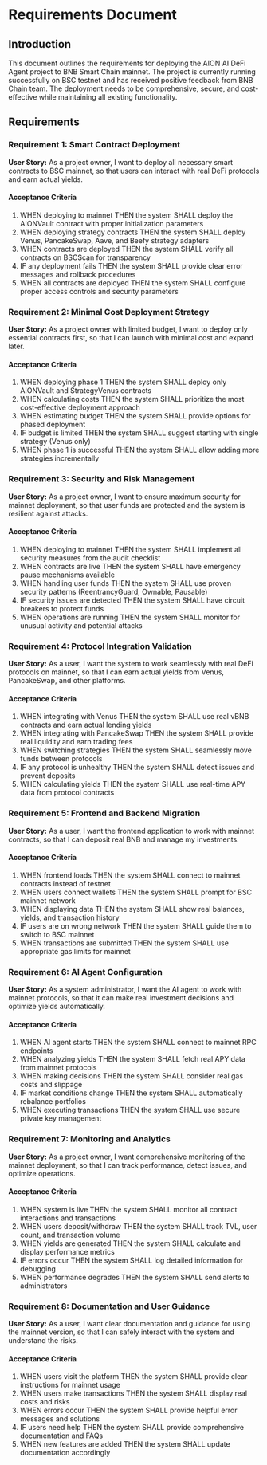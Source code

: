 # Requirements Document

## Introduction

This document outlines the requirements for deploying the AION AI DeFi Agent project to BNB Smart Chain mainnet. The project is currently running successfully on BSC testnet and has received positive feedback from BNB Chain team. The deployment needs to be comprehensive, secure, and cost-effective while maintaining all existing functionality.

## Requirements

### Requirement 1: Smart Contract Deployment

**User Story:** As a project owner, I want to deploy all necessary smart contracts to BSC mainnet, so that users can interact with real DeFi protocols and earn actual yields.

#### Acceptance Criteria

1. WHEN deploying to mainnet THEN the system SHALL deploy the AIONVault contract with proper initialization parameters
2. WHEN deploying strategy contracts THEN the system SHALL deploy Venus, PancakeSwap, Aave, and Beefy strategy adapters
3. WHEN contracts are deployed THEN the system SHALL verify all contracts on BSCScan for transparency
4. IF any deployment fails THEN the system SHALL provide clear error messages and rollback procedures
5. WHEN all contracts are deployed THEN the system SHALL configure proper access controls and security parameters

### Requirement 2: Minimal Cost Deployment Strategy

**User Story:** As a project owner with limited budget, I want to deploy only essential contracts first, so that I can launch with minimal cost and expand later.

#### Acceptance Criteria

1. WHEN deploying phase 1 THEN the system SHALL deploy only AIONVault and StrategyVenus contracts
2. WHEN calculating costs THEN the system SHALL prioritize the most cost-effective deployment approach
3. WHEN estimating budget THEN the system SHALL provide options for phased deployment
4. IF budget is limited THEN the system SHALL suggest starting with single strategy (Venus only)
5. WHEN phase 1 is successful THEN the system SHALL allow adding more strategies incrementally

### Requirement 3: Security and Risk Management

**User Story:** As a project owner, I want to ensure maximum security for mainnet deployment, so that user funds are protected and the system is resilient against attacks.

#### Acceptance Criteria

1. WHEN deploying to mainnet THEN the system SHALL implement all security measures from the audit checklist
2. WHEN contracts are live THEN the system SHALL have emergency pause mechanisms available
3. WHEN handling user funds THEN the system SHALL use proven security patterns (ReentrancyGuard, Ownable, Pausable)
4. IF security issues are detected THEN the system SHALL have circuit breakers to protect funds
5. WHEN operations are running THEN the system SHALL monitor for unusual activity and potential attacks

### Requirement 4: Protocol Integration Validation

**User Story:** As a user, I want the system to work seamlessly with real DeFi protocols on mainnet, so that I can earn actual yields from Venus, PancakeSwap, and other platforms.

#### Acceptance Criteria

1. WHEN integrating with Venus THEN the system SHALL use real vBNB contracts and earn actual lending yields
2. WHEN integrating with PancakeSwap THEN the system SHALL provide real liquidity and earn trading fees
3. WHEN switching strategies THEN the system SHALL seamlessly move funds between protocols
4. IF any protocol is unhealthy THEN the system SHALL detect issues and prevent deposits
5. WHEN calculating yields THEN the system SHALL use real-time APY data from protocol contracts

### Requirement 5: Frontend and Backend Migration

**User Story:** As a user, I want the frontend application to work with mainnet contracts, so that I can deposit real BNB and manage my investments.

#### Acceptance Criteria

1. WHEN frontend loads THEN the system SHALL connect to mainnet contracts instead of testnet
2. WHEN users connect wallets THEN the system SHALL prompt for BSC mainnet network
3. WHEN displaying data THEN the system SHALL show real balances, yields, and transaction history
4. IF users are on wrong network THEN the system SHALL guide them to switch to BSC mainnet
5. WHEN transactions are submitted THEN the system SHALL use appropriate gas limits for mainnet

### Requirement 6: AI Agent Configuration

**User Story:** As a system administrator, I want the AI agent to work with mainnet protocols, so that it can make real investment decisions and optimize yields automatically.

#### Acceptance Criteria

1. WHEN AI agent starts THEN the system SHALL connect to mainnet RPC endpoints
2. WHEN analyzing yields THEN the system SHALL fetch real APY data from mainnet protocols
3. WHEN making decisions THEN the system SHALL consider real gas costs and slippage
4. IF market conditions change THEN the system SHALL automatically rebalance portfolios
5. WHEN executing transactions THEN the system SHALL use secure private key management

### Requirement 7: Monitoring and Analytics

**User Story:** As a project owner, I want comprehensive monitoring of the mainnet deployment, so that I can track performance, detect issues, and optimize operations.

#### Acceptance Criteria

1. WHEN system is live THEN the system SHALL monitor all contract interactions and transactions
2. WHEN users deposit/withdraw THEN the system SHALL track TVL, user count, and transaction volume
3. WHEN yields are generated THEN the system SHALL calculate and display performance metrics
4. IF errors occur THEN the system SHALL log detailed information for debugging
5. WHEN performance degrades THEN the system SHALL send alerts to administrators

### Requirement 8: Documentation and User Guidance

**User Story:** As a user, I want clear documentation and guidance for using the mainnet version, so that I can safely interact with the system and understand the risks.

#### Acceptance Criteria

1. WHEN users visit the platform THEN the system SHALL provide clear instructions for mainnet usage
2. WHEN users make transactions THEN the system SHALL display real costs and risks
3. WHEN errors occur THEN the system SHALL provide helpful error messages and solutions
4. IF users need help THEN the system SHALL provide comprehensive documentation and FAQs
5. WHEN new features are added THEN the system SHALL update documentation accordingly